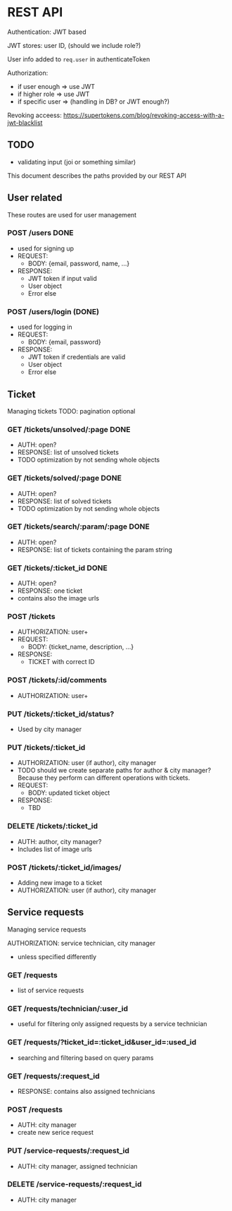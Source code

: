 # REST API

Authentication: JWT based

JWT stores: user ID, (should we include role?)

User info added to `req.user` in authenticateToken 

Authorization:
 - if user enough => use JWT
 - if higher role => use JWT
 - if specific user => (handling in DB? or JWT enough?)

Revoking acceess: https://supertokens.com/blog/revoking-access-with-a-jwt-blacklist

## TODO 
 - validating input (joi or something similar)
  
This document describes the paths provided by our REST API

## User related

These routes are used for user management 

### POST /users DONE
 - used for signing up
 - REQUEST: 
   - BODY: {email, password, name, ...}
 - RESPONSE:
   - JWT token if input valid
   - User object
   - Error else

### POST /users/login (DONE)
 - used for logging in
 - REQUEST: 
   - BODY: {email, password}
 - RESPONSE:
   - JWT token if credentials are valid
   - User object
   - Error else

## Ticket

Managing tickets
TODO: pagination optional

### GET /tickets/unsolved/:page DONE
 - AUTH: open?
 - RESPONSE: list of unsolved tickets
 - TODO optimization by not sending whole objects 
  
### GET /tickets/solved/:page DONE
 - AUTH: open?
 - RESPONSE: list of solved tickets
 - TODO optimization by not sending whole objects 

### GET /tickets/search/:param/:page DONE
 - AUTH: open?
 - RESPONSE: list of tickets containing the param string

### GET /tickets/:ticket_id DONE
 - AUTH: open?
 - RESPONSE: one ticket
 - contains also the image urls

### POST /tickets
 - AUTHORIZATION: user+
 - REQUEST:
   - BODY: {ticket_name, description, ...}
 - RESPONSE:
   - TICKET with correct ID

### POST /tickets/:id/comments
 - AUTHORIZATION: user+

### PUT /tickets/:ticket_id/status?
 - Used by city manager


### PUT /tickets/:ticket_id
 - AUTHORIZATION: user (if author), city manager
 - TODO should we create separate paths for author & city manager? Because they perform can different operations with tickets.
 - REQUEST:
   - BODY: updated ticket object
 - RESPONSE:
   - TBD

### DELETE /tickets/:ticket_id
 - AUTH: author, city manager?
 - Includes list of image urls 

<!-- ### GET /tickets/:ticket_id/images/:image_id -->


### POST /tickets/:ticket_id/images/
- Adding new image to a ticket
- AUTHORIZATION: user (if author), city manager



## Service requests

Managing service requests

AUTHORIZATION: service technician, city manager
 - unless specified differently 

### GET /requests
 - list of service requests

### GET /requests/technician/:user_id
 - useful for filtering only assigned requests by a service
technician
  
### GET /requests/?ticket_id=:ticket_id&user_id=:used_id
 - searching and filtering based on query params

### GET /requests/:request_id
 - RESPONSE: contains also assigned technicians

### POST /requests
 - AUTH: city manager
 - create new serice request

### PUT /service-requests/:request_id
 - AUTH: city manager, assigned technician

### DELETE /service-requests/:request_id
 - AUTH: city manager